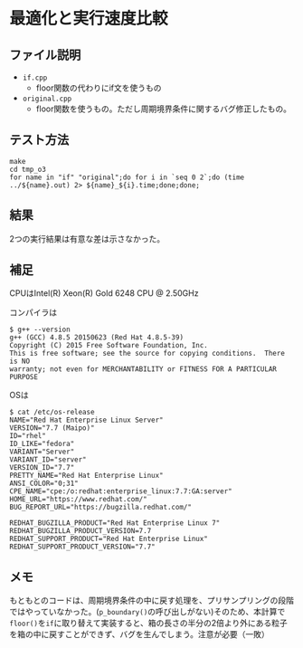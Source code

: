 # 最適化と実行速度比較

## ファイル説明

- `if.cpp`
  - floor関数の代わりにif文を使うもの
- `original.cpp`
  - floor関数を使うもの。ただし周期境界条件に関するバグ修正したもの。
  
## テスト方法

```console
make
cd tmp_o3
for name in "if" "original";do for i in `seq 0 2`;do (time ../${name}.out) 2> ${name}_${i}.time;done;done;
```

## 結果

2つの実行結果は有意な差は示さなかった。

## 補足

CPUはIntel(R) Xeon(R) Gold 6248 CPU @ 2.50GHz

コンパイラは
```console
$ g++ --version
g++ (GCC) 4.8.5 20150623 (Red Hat 4.8.5-39)
Copyright (C) 2015 Free Software Foundation, Inc.
This is free software; see the source for copying conditions.  There is NO
warranty; not even for MERCHANTABILITY or FITNESS FOR A PARTICULAR PURPOSE
```

OSは

```console
$ cat /etc/os-release 
NAME="Red Hat Enterprise Linux Server"
VERSION="7.7 (Maipo)"
ID="rhel"
ID_LIKE="fedora"
VARIANT="Server"
VARIANT_ID="server"
VERSION_ID="7.7"
PRETTY_NAME="Red Hat Enterprise Linux"
ANSI_COLOR="0;31"
CPE_NAME="cpe:/o:redhat:enterprise_linux:7.7:GA:server"
HOME_URL="https://www.redhat.com/"
BUG_REPORT_URL="https://bugzilla.redhat.com/"

REDHAT_BUGZILLA_PRODUCT="Red Hat Enterprise Linux 7"
REDHAT_BUGZILLA_PRODUCT_VERSION=7.7
REDHAT_SUPPORT_PRODUCT="Red Hat Enterprise Linux"
REDHAT_SUPPORT_PRODUCT_VERSION="7.7"
```

## メモ

もともとのコードは、周期境界条件の中に戻す処理を、プリサンプリングの段階ではやっていなかった。(`p_boundary()`の呼び出しがない)そのため、本計算で`floor()`を`if`に取り替えて実装すると、箱の長さの半分の2倍より外にある粒子を箱の中に戻すことができず、バグを生んでしまう。注意が必要（一敗）